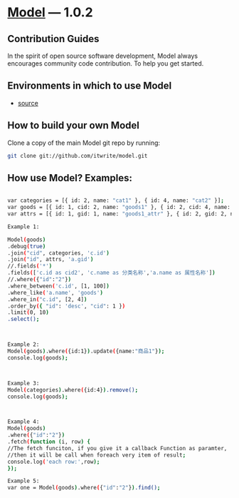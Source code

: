 [Model](https://github.com/itwrite/model/) — 1.0.2
==================================================

Contribution Guides
--------------------------------------

In the spirit of open source software development, Model always encourages community code contribution. To help you get started.


Environments in which to use Model
--------------------------------------

- [source](https://github.com/itwrite/js-model/blob/master/model-last.js)


How to build your own Model
----------------------------

Clone a copy of the main Model git repo by running:

```bash
git clone git://github.com/itwrite/model.git
```

How use Model? Examples:
----------------------------
```bash

var categories = [{ id: 2, name: "cat1" }, { id: 4, name: "cat2" }];
var goods = [{ id: 1, cid: 2, name: "goods1" }, { id: 2, cid: 4, name: "goods2" }];
var attrs = [{ id: 1, gid: 1, name: "goods1_attr" }, { id: 2, gid: 2, name: "goods2_attr" }];

Example 1:

Model(goods)
.debug(true)
.join("cid", categories, 'c.id')
.join("id", attrs, 'a.gid')
//.fields('*')
.fields(['c.id as cid2', 'c.name as 分类名称','a.name as 属性名称'])
//.where({"id":"2"})
.where_between('c.id', [1, 100])
.where_like('a.name', 'goods')
.where_in("c.id", [2, 4])
.order_by({ "id": 'desc', "cid": 1 })
.limit(0, 10)
.select();



Example 2:
Model(goods).where({id:1}).update({name:"商品1"});
console.log(goods);



Example 3:
Model(categories).where({id:4}).remove();
console.log(goods);



Example 4:
Model(goods)
.where({"id":"2"})
.fetch(function (i, row) {
//The fetch funciton, if you give it a callback Function as paramter, 
//then it will be call when foreach very item of result;
console.log('each row:',row);
});

Example 5:
var one = Model(goods).where({"id":"2"}).find();

```

